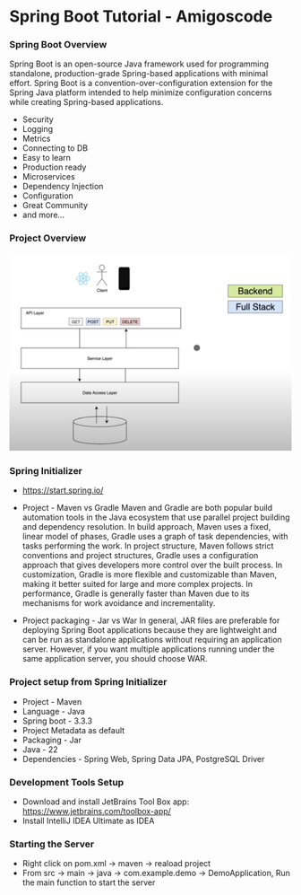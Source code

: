 # Spring Boot Tutorial - Amigoscode

### Spring Boot Overview
Spring Boot is an open-source Java framework used for programming standalone, production-grade Spring-based applications with minimal effort. Spring Boot is a convention-over-configuration extension for the Spring Java platform intended to help minimize configuration concerns while creating Spring-based applications.

* Security
* Logging
* Metrics
* Connecting to DB
* Easy to learn
* Production ready
* Microservices
* Dependency Injection
* Configuration
* Great Community
* and more...

### Project Overview
<img src="images/1.png" height="auto" width="auto" />

### Spring Initializer
* https://start.spring.io/
* Project - Maven vs Gradle
Maven and Gradle are both popular build automation tools in the Java ecosystem that use parallel project building and dependency resolution. In build approach, Maven uses a fixed, linear model of phases, Gradle uses a graph of task dependencies, with tasks performing the work. In project structure, Maven follows strict conventions and project structures, Gradle uses a configuration approach that gives developers more control over the built process. In customization, Gradle is more flexible and customizable than Maven, making it better suited for large and more complex projects. In performance, Gradle is generally faster than Maven due to its mechanisms for work avoidance and incrementality.

* Project packaging - Jar vs War
In general, JAR files are preferable for deploying Spring Boot applications because they are lightweight and can be run as standalone applications without requiring an application server. However, if you want multiple applications running under the same application server, you should choose WAR.

### Project setup from Spring Initializer
* Project - Maven
* Language - Java
* Spring boot - 3.3.3
* Project Metadata as default
* Packaging - Jar
* Java - 22
* Dependencies - Spring Web, Spring Data JPA, PostgreSQL Driver

### Development Tools Setup
* Download and install JetBrains Tool Box app: https://www.jetbrains.com/toolbox-app/
* Install IntelliJ IDEA Ultimate as IDEA

### Starting the Server
* Right click on pom.xml -> maven -> reaload project
* From src -> main -> java -> com.example.demo -> DemoApplication, Run the main function to start the server
